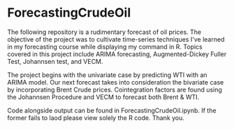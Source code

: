 # ForecastingCrudeOil
The following repository is a rudimentary forecast of oil prices. The objective of the project was to cultivate time-series techniques I've learned in my forecasting course while displaying my command in R. Topics covered in this project include ARIMA forecasting, Augmented-Dickey Fuller Test, Johannsen test, and VECM.

The project begins with the univariate case by predicting WTI with an ARIMA model. Our next forecast takes into consideration the bivariate case by incorporating Brent Crude prices. Cointegration factors are found using the Johannsen Procedure and VECM to forecast both Brent & WTI.

Code alongside output can be found in ForecastingCrudeOil.ipynb. If the former fails to laod please view solely the R code. Thank you. 
